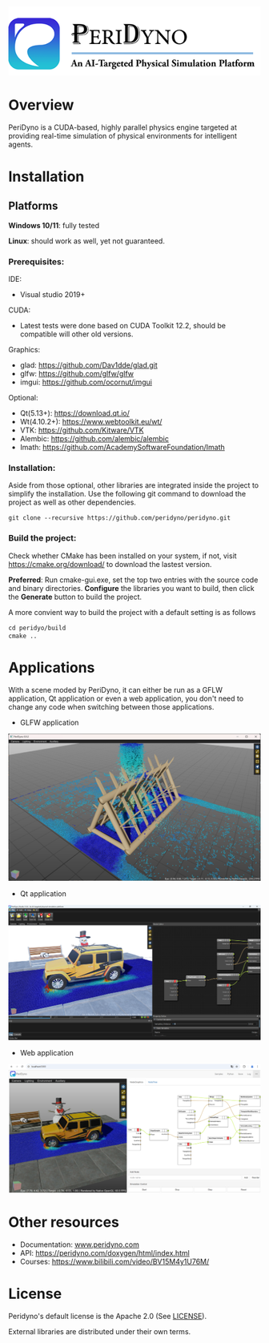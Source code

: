 



![](screenshots/Logo.png)



# Overview

PeriDyno is a CUDA-based, highly parallel physics engine targeted at providing real-time simulation of physical environments for intelligent agents. 

# Installation


## Platforms

**Windows 10/11**: fully tested

**Linux**: should work as well, yet not guaranteed.

### Prerequisites:

IDE:

- Visual studio 2019+

CUDA:

- Latest tests were done based on CUDA Toolkit 12.2, should be compatible will other old versions.

Graphics:

- glad: https://github.com/Dav1dde/glad.git
- glfw: https://github.com/glfw/glfw
- imgui: https://github.com/ocornut/imgui

Optional:

- Qt(5.13+): https://download.qt.io/
- Wt(4.10.2+): https://www.webtoolkit.eu/wt/
- VTK: https://github.com/Kitware/VTK
- Alembic: https://github.com/alembic/alembic
- Imath: https://github.com/AcademySoftwareFoundation/Imath

### Installation:

Aside from those optional, other libraries are integrated inside the project to simplify the installation. Use the following git command to download the project as well as other dependencies.

```
git clone --recursive https://github.com/peridyno/peridyno.git
```

### Build the project:

Check whether CMake has been installed on your system, if not, visit https://cmake.org/download/ to download the lastest version. 

**Preferred**: Run cmake-gui.exe, set the top two entries with the source code and binary directories.  **Configure** the libraries you want to build, then click the **Generate** button to build the project. 

A more convient way to build the project with a default setting is as follows

```
cd peridyo/build 
cmake ..
```

# Applications

With a scene moded by PeriDyno, it can either be run as a GFLW application, Qt application or even a web application,  you don't need to change any code when switching between those applications.

- GLFW application

[<img src="screenshots/glfwapp.png" style="zoom:80%;" />](https://github.com/peridyno/peridyno/tree/master/examples/Cuda/Modeling/Qt_JeepSimplified)

- Qt application

[<img src="screenshots/qtapp.png" style="zoom:80%;" />](https://github.com/peridyno/peridyno/tree/master/examples/Cuda/Modeling/Qt_JeepSimplified)

- Web application

<img src="screenshots/wtapp.png" style="zoom:80%;" />

# Other resources

- Documentation: www.peridyno.com
- API: https://peridyno.com/doxygen/html/index.html
- Courses: https://www.bilibili.com/video/BV15M4y1U76M/

# License

Peridyno's default license is the Apache 2.0 (See [LICENSE](https://github.com/peridyno/peridyno/blob/master/LICENSE)). 

External libraries are distributed under their own terms.
